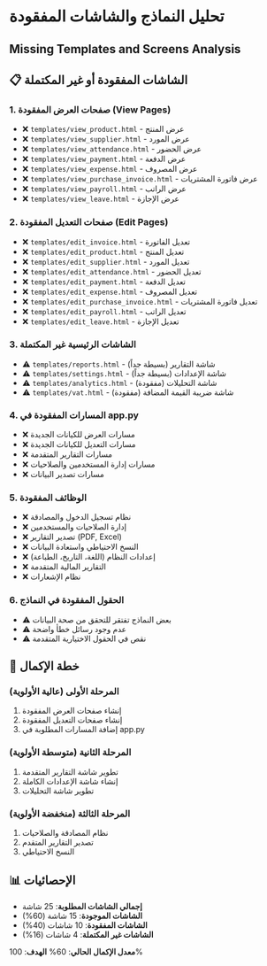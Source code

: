 # تحليل النماذج والشاشات المفقودة
## Missing Templates and Screens Analysis

## 📋 الشاشات المفقودة أو غير المكتملة

### 1. صفحات العرض المفقودة (View Pages)
- ❌ `templates/view_product.html` - عرض المنتج
- ❌ `templates/view_supplier.html` - عرض المورد  
- ❌ `templates/view_attendance.html` - عرض الحضور
- ❌ `templates/view_payment.html` - عرض الدفعة
- ❌ `templates/view_expense.html` - عرض المصروف
- ❌ `templates/view_purchase_invoice.html` - عرض فاتورة المشتريات
- ❌ `templates/view_payroll.html` - عرض الراتب
- ❌ `templates/view_leave.html` - عرض الإجازة

### 2. صفحات التعديل المفقودة (Edit Pages)
- ❌ `templates/edit_invoice.html` - تعديل الفاتورة
- ❌ `templates/edit_product.html` - تعديل المنتج
- ❌ `templates/edit_supplier.html` - تعديل المورد
- ❌ `templates/edit_attendance.html` - تعديل الحضور
- ❌ `templates/edit_payment.html` - تعديل الدفعة
- ❌ `templates/edit_expense.html` - تعديل المصروف
- ❌ `templates/edit_purchase_invoice.html` - تعديل فاتورة المشتريات
- ❌ `templates/edit_payroll.html` - تعديل الراتب
- ❌ `templates/edit_leave.html` - تعديل الإجازة

### 3. الشاشات الرئيسية غير المكتملة
- ⚠️ `templates/reports.html` - شاشة التقارير (بسيطة جداً)
- ⚠️ `templates/settings.html` - شاشة الإعدادات (بسيطة جداً)
- ⚠️ `templates/analytics.html` - شاشة التحليلات (مفقودة)
- ⚠️ `templates/vat.html` - شاشة ضريبة القيمة المضافة (مفقودة)

### 4. المسارات المفقودة في app.py
- ❌ مسارات العرض للكيانات الجديدة
- ❌ مسارات التعديل للكيانات الجديدة
- ❌ مسارات التقارير المتقدمة
- ❌ مسارات إدارة المستخدمين والصلاحيات
- ❌ مسارات تصدير البيانات

### 5. الوظائف المفقودة
- ❌ نظام تسجيل الدخول والمصادقة
- ❌ إدارة الصلاحيات والمستخدمين
- ❌ تصدير التقارير (PDF, Excel)
- ❌ النسخ الاحتياطي واستعادة البيانات
- ❌ إعدادات النظام (اللغة، التاريخ، الطباعة)
- ❌ التقارير المالية المتقدمة
- ❌ نظام الإشعارات

### 6. الحقول المفقودة في النماذج
- ⚠️ بعض النماذج تفتقر للتحقق من صحة البيانات
- ⚠️ عدم وجود رسائل خطأ واضحة
- ⚠️ نقص في الحقول الاختيارية المتقدمة

## 🎯 خطة الإكمال

### المرحلة الأولى (عالية الأولوية)
1. إنشاء صفحات العرض المفقودة
2. إنشاء صفحات التعديل المفقودة
3. إضافة المسارات المطلوبة في app.py

### المرحلة الثانية (متوسطة الأولوية)
1. تطوير شاشة التقارير المتقدمة
2. إنشاء شاشة الإعدادات الكاملة
3. تطوير شاشة التحليلات

### المرحلة الثالثة (منخفضة الأولوية)
1. نظام المصادقة والصلاحيات
2. تصدير التقارير المتقدم
3. النسخ الاحتياطي

## 📊 الإحصائيات

- **إجمالي الشاشات المطلوبة**: 25 شاشة
- **الشاشات الموجودة**: 15 شاشة (60%)
- **الشاشات المفقودة**: 10 شاشات (40%)
- **الشاشات غير المكتملة**: 4 شاشات (16%)

**معدل الإكمال الحالي**: 60%
**الهدف**: 100%
